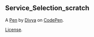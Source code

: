 Service_Selection_scratch
-------------------------


A [Pen](http://codepen.io/Intelli/pen/zNYEde) by [Divya](http://codepen.io/Intelli) on [CodePen](http://codepen.io/).

[License](http://codepen.io/Intelli/pen/zNYEde/license).